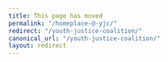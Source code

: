 ```yaml
---
title: This page has moved
permalink: "/homeplace-@-yjc/"
redirect: "/youth-justice-coalition/"
canonical_url: "/youth-justice-coalition/"
layout: redirect
---
```

